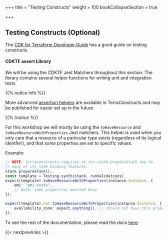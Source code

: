 +++
title = "Testing Constructs"
weight = 100
bookCollapseSection = true

+++

## Testing Constructs (Optional)

The [CDK for Terraform Developer Guide](https://developer.hashicorp.com/terraform/cdktf/test/unit-tests) has a good guide on testing constructs.

<!-- For this section of the workshop we are going to use the [Fine-Grained Assertions](https://docs.aws.amazon.com/cdk/latest/guide/testing.html#testing_fine_grained) and [Validation](https://docs.aws.amazon.com/cdk/latest/guide/testing.html#testing_validation) type tests. -->

#### CDKTF assert Library

We will be using the CDKTF Jest Matchers throughout this section.
The library contains several helper functions for writing unit and integration tests.

{{% notice info %}}

More advanced [assertion helpers](https://github.com/TerraConstructs/base/blob/v0.1.0/test/assertions.ts) are available in TerraConstructs and may be published for easier set up in the future.

{{% /notice %}}

For this workshop we will mostly be using the `toHaveResource` and `toHaveResourceWithProperties` Jest matchers. This helper is used when you
only care that a resource of a particular type exists (regardless of its logical identfier), and that _some_
properties are set to specific values.

Example:

```ts
// NOTE: terraconstructs requires to run stack.prepareStack due to
// many of its late binding features.
stack.prepareStack();
const template = Testing.synth(stack, runValidations)
expect(template).toHaveResourceWithProperties(instance.Instance, {
    ami: "ami-xxxxx",
    // Note: some properties omitted here
});

expect(template).not.toHaveResourceWithProperties(instance.Instance, {
    availability_zone: expect.anything(), // should not have this property set
});
```

To see the rest of the documentation, please read the docs [here](https://developer.hashicorp.com/terraform/cdktf/test/unit-tests#write-assertions).

{{< nextprevlinks >}}